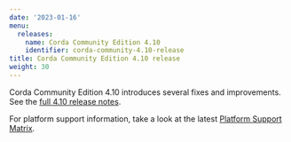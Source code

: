 ```yaml
---
date: '2023-01-16'
menu:
  releases:
    name: Corda Community Edition 4.10
    identifier: corda-community-4.10-release
title: Corda Community Edition 4.10 release
weight: 30
---
```


Corda Community Edition 4.10 introduces several fixes and improvements. See the [full 4.10 release notes](../../en/platform/corda/4.10/community/release-notes.md).

For platform support information, take a look at the latest [Platform Support Matrix](../../en/platform/corda/4.10/community/release-platform-support-matrix.md).
